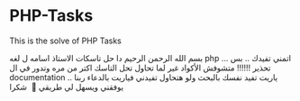 # PHP-Tasks
This is the solve of PHP Tasks 

بسم الله الرحمن الرحيم 
دا حل تاسكات الاستاذ اسامه ل لغه php ...
اتمني تفيدك .. بس تحذير !!!!!!
متشوفش الأكواد غير لما تحاول تحل التاسك اكتر من مره وتدور في ال documentation .. ياريت تفيد نفسك بالبحث ولو هتحاول تفيدني فياريت بالدعاء ربنا يوفقني ويسهل لي طريقي 🤍 
شكرا
